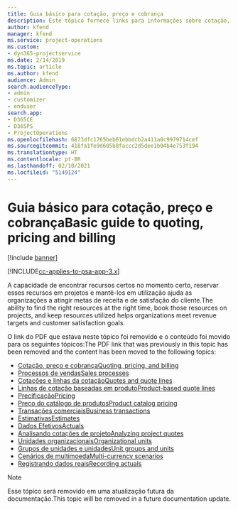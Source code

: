 ```yaml
---
title: Guia básico para cotação, preço e cobrança
description: Este tópico fornece links para informações sobre cotação, cobrança e preço básicos no Project Service Automation.
author: kfend
manager: kfend
ms.service: project-operations
ms.custom:
- dyn365-projectservice
ms.date: 2/14/2019
ms.topic: article
ms.author: kfend
audience: Admin
search.audienceType:
- admin
- customizer
- enduser
search.app:
- D365CE
- D365PS
- ProjectOperations
ms.openlocfilehash: 6873dfc1765beb61ebbdcb2a411a0c9979714cef
ms.sourcegitcommit: 418fa1fe9d605b8faccc2d5dee1b04b4e753f194
ms.translationtype: HT
ms.contentlocale: pt-BR
ms.lasthandoff: 02/10/2021
ms.locfileid: "5149124"
---
```

# <a name="basic-guide-to-quoting-pricing-and-billing"></a><span data-ttu-id="28ae5-103">Guia básico para cotação, preço e cobrança</span><span class="sxs-lookup"><span data-stu-id="28ae5-103">Basic guide to quoting, pricing and billing</span></span>

[!include [banner](../../includes/psa-now-project-operations.md)]

[!INCLUDE[cc-applies-to-psa-app-3.x](../../includes/cc-applies-to-psa-app-3x.md)]

<span data-ttu-id="28ae5-104">A capacidade de encontrar recursos certos no momento certo, reservar esses recursos em projetos e mantê-los em utilização ajuda as organizações a atingir metas de receita e de satisfação do cliente.</span><span class="sxs-lookup"><span data-stu-id="28ae5-104">The ability to find the right resources at the right time, book those resources on projects, and keep resources utilized helps organizations meet revenue targets and customer satisfaction goals.</span></span> 

<span data-ttu-id="28ae5-105">O link do PDF que estava neste tópico foi removido e o conteúdo foi movido para os seguintes tópicos:</span><span class="sxs-lookup"><span data-stu-id="28ae5-105">The PDF link that was previously in this topic has been removed and the content has been moved to the following topics:</span></span>

- [<span data-ttu-id="28ae5-106">Cotação, preço e cobrança</span><span class="sxs-lookup"><span data-stu-id="28ae5-106">Quoting, pricing, and billing</span></span>](../quote-bill-price.md)
- [<span data-ttu-id="28ae5-107">Processos de vendas</span><span class="sxs-lookup"><span data-stu-id="28ae5-107">Sales processes</span></span>](../basic-sales-process.md)
- [<span data-ttu-id="28ae5-108">Cotações e linhas da cotação</span><span class="sxs-lookup"><span data-stu-id="28ae5-108">Quotes and quote lines</span></span>](../basic-quote-lines.md)
- [<span data-ttu-id="28ae5-109">Linhas de cotação baseadas em produto</span><span class="sxs-lookup"><span data-stu-id="28ae5-109">Product-based quote lines</span></span>](../product-based-quote-lines.md)
- [<span data-ttu-id="28ae5-110">Precificação</span><span class="sxs-lookup"><span data-stu-id="28ae5-110">Pricing</span></span>](../basic-pricing.md)
- [<span data-ttu-id="28ae5-111">Preço do catálogo de produtos</span><span class="sxs-lookup"><span data-stu-id="28ae5-111">Product catalog pricing</span></span>](../product-catalog-pricing.md)
- [<span data-ttu-id="28ae5-112">Transações comerciais</span><span class="sxs-lookup"><span data-stu-id="28ae5-112">Business transactions</span></span>](../basic-business-transactions.md)
- [<span data-ttu-id="28ae5-113">Estimativas</span><span class="sxs-lookup"><span data-stu-id="28ae5-113">Estimates</span></span>](../estimates.md)
- [<span data-ttu-id="28ae5-114">Dados Efetivos</span><span class="sxs-lookup"><span data-stu-id="28ae5-114">Actuals</span></span>](../actuals.md)
- [<span data-ttu-id="28ae5-115">Analisando cotações de projeto</span><span class="sxs-lookup"><span data-stu-id="28ae5-115">Analyzing project quotes</span></span>](../basic-analyzing-quotes.md)
- [<span data-ttu-id="28ae5-116">Unidades organizacionais</span><span class="sxs-lookup"><span data-stu-id="28ae5-116">Organizational units</span></span>](../advanced-organizational.md)
- [<span data-ttu-id="28ae5-117">Grupos de unidades e unidades</span><span class="sxs-lookup"><span data-stu-id="28ae5-117">Unit groups and units</span></span>](../advanced-units.md)
- [<span data-ttu-id="28ae5-118">Cenários de multimoeda</span><span class="sxs-lookup"><span data-stu-id="28ae5-118">Multi-currency scenarios</span></span>](../advanced-currency.md)
- [<span data-ttu-id="28ae5-119">Registrando dados reais</span><span class="sxs-lookup"><span data-stu-id="28ae5-119">Recording actuals</span></span>](../advanced-actuals.md)

> [!NOTE]
> <span data-ttu-id="28ae5-120">Esse tópico será removido em uma atualização futura da documentação.</span><span class="sxs-lookup"><span data-stu-id="28ae5-120">This topic will be removed in a future documentation update.</span></span> 
